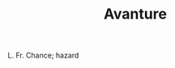 ---
title: Avanture
letter: A
permalink: "/definitions/avanture.html"
body: L. Fr. Chance; hazard
published_at: '2018-07-07'
layout: post
---